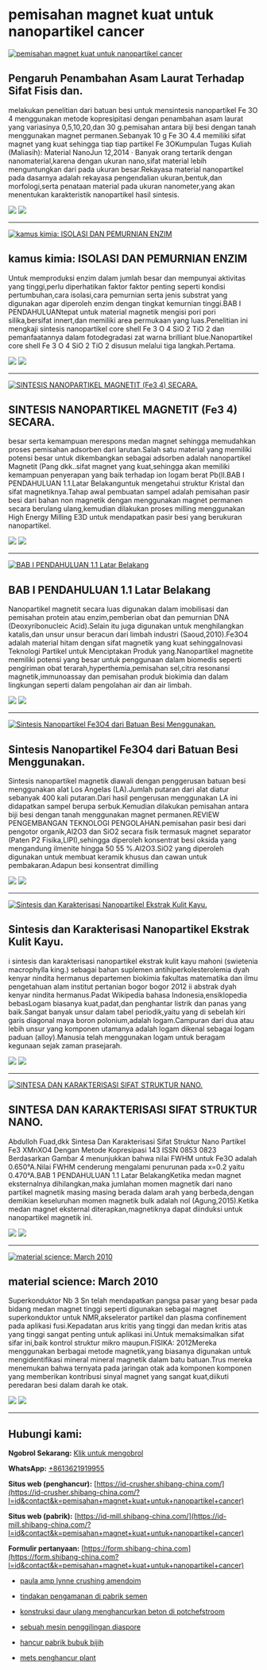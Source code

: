 # pemisahan magnet kuat untuk nanopartikel cancer

<a href="https://swt.shibang-china.com/?l=id&img&k=pemisahan+magnet+kuat+untuk+nanopartikel+cancer" target="_blank">![pemisahan magnet kuat untuk nanopartikel cancer](http://static.shibang-china.com/all-800x300/85.jpg)</a>

## Pengaruh Penambahan Asam Laurat Terhadap Sifat Fisis dan.
melakukan penelitian dari batuan besi untuk mensintesis nanopartikel Fe 3O 4 menggunakan metode kopresipitasi dengan penambahan asam laurat yang variasinya 0,5,10,20,dan 30 g.pemisahan antara biji besi dengan tanah menggunakan magnet permanen.Sebanyak 10 g Fe 3O 4.4 memiliki sifat magnet yang kuat sehingga tiap tiap partikel Fe 3OKumpulan Tugas Kuliah (Maliasih): Material NanoJun 12,2014 · Banyak orang tertarik dengan nanomaterial,karena dengan ukuran nano,sifat material lebih menguntungkan dari pada ukuran besar.Rekayasa material nanopartikel pada dasarnya adalah rekayasa pengendalian ukuran,bentuk,dan morfologi,serta penataan material pada ukuran nanometer,yang akan menentukan karakteristik nanopartikel hasil sintesis.


<a href="https://whatsapp.shibangsoft.com/WhatsApp.php" target="_blank" title="WhatsApp">![](http://static.shibang-china.com/icon/whatsapp.png)</a> <a href="https://swt.shibang-china.com/?l=id&icon&k=pemisahan+magnet+kuat+untuk+nanopartikel+cancer" target="_blank">![](http://static.shibang-china.com/icon/chat-id.png)</a>

---

<a href="https://swt.shibang-china.com/?l=id&img&k=pemisahan+magnet+kuat+untuk+nanopartikel+cancer" target="_blank">![kamus kimia: ISOLASI DAN PEMURNIAN ENZIM](http://static.shibang-china.com/all-800x300/731.jpg)</a>

## kamus kimia: ISOLASI DAN PEMURNIAN ENZIM
Untuk memproduksi enzim dalam jumlah besar dan mempunyai aktivitas yang tinggi,perlu diperhatikan faktor faktor penting seperti kondisi pertumbuhan,cara isolasi,cara pemurnian serta jenis substrat yang digunakan agar diperoleh enzim dengan tingkat kemurnian tinggi.BAB I PENDAHULUANtepat untuk material magnetik mengisi pori pori silika,bersifat innert,dan memiliki area permukaan yang luas.Penelitian ini mengkaji sintesis nanopartikel core shell Fe 3 O 4 SiO 2 TiO 2 dan pemanfaatannya dalam fotodegradasi zat warna brilliant blue.Nanopartikel core shell Fe 3 O 4 SiO 2 TiO 2 disusun melalui tiga langkah.Pertama.


<a href="https://whatsapp.shibangsoft.com/WhatsApp.php" target="_blank" title="WhatsApp">![](http://static.shibang-china.com/icon/whatsapp.png)</a> <a href="https://swt.shibang-china.com/?l=id&icon&k=pemisahan+magnet+kuat+untuk+nanopartikel+cancer" target="_blank">![](http://static.shibang-china.com/icon/chat-id.png)</a>

---

<a href="https://swt.shibang-china.com/?l=id&img&k=pemisahan+magnet+kuat+untuk+nanopartikel+cancer" target="_blank">![SINTESIS NANOPARTIKEL MAGNETIT (Fe3 4) SECARA.](http://static.shibang-china.com/all-800x300/1291.jpg)</a>

## SINTESIS NANOPARTIKEL MAGNETIT (Fe3 4) SECARA.
besar serta kemampuan merespons medan magnet sehingga memudahkan proses pemisahan adsorben dari larutan.Salah satu material yang memiliki potensi besar untuk dikembangkan sebagai adsorben adalah nanopartikel Magnetit (Pang dkk..sifat magnet yang kuat,sehingga akan memiliki kemampuan penyerapan yang baik terhadap ion logam berat Pb(II.BAB I PENDAHULUAN 1.1.Latar Belakanguntuk mengetahui struktur Kristal dan sifat magnetiknya.Tahap awal pembuatan sampel adalah pemisahan pasir besi dari bahan non magnetik dengan menggunakan magnet permanen secara berulang ulang,kemudian dilakukan proses milling menggunakan High Energy Milling E3D untuk mendapatkan pasir besi yang berukuran nanopartikel.


<a href="https://whatsapp.shibangsoft.com/WhatsApp.php" target="_blank" title="WhatsApp">![](http://static.shibang-china.com/icon/whatsapp.png)</a> <a href="https://swt.shibang-china.com/?l=id&icon&k=pemisahan+magnet+kuat+untuk+nanopartikel+cancer" target="_blank">![](http://static.shibang-china.com/icon/chat-id.png)</a>

---

<a href="https://swt.shibang-china.com/?l=id&img&k=pemisahan+magnet+kuat+untuk+nanopartikel+cancer" target="_blank">![BAB I PENDAHULUAN 1.1 Latar Belakang](http://static.shibang-china.com/all-800x300/994.jpg)</a>

## BAB I PENDAHULUAN 1.1 Latar Belakang
Nanopartikel magnetit secara luas digunakan dalam imobilisasi dan pemisahan protein atau enzim,pemberian obat dan pemurnian DNA (Deoxyribonucleic Acid).Selain itu juga digunakan untuk menghilangkan katalis,dan unsur unsur beracun dari limbah industri (Saoud,2010).Fe3O4 adalah material hitam dengan sifat magnetik yang kuat sehinggaInovasi Teknologi Partikel untuk Menciptakan Produk yang.Nanopartikel magnetite memiliki potensi yang besar untuk penggunaan dalam biomedis seperti pengiriman obat terarah,hyperthemia,pemisahan sel,citra resonansi magnetik,immunoassay dan pemisahan produk biokimia dan dalam lingkungan seperti dalam pengolahan air dan air limbah.


<a href="https://whatsapp.shibangsoft.com/WhatsApp.php" target="_blank" title="WhatsApp">![](http://static.shibang-china.com/icon/whatsapp.png)</a> <a href="https://swt.shibang-china.com/?l=id&icon&k=pemisahan+magnet+kuat+untuk+nanopartikel+cancer" target="_blank">![](http://static.shibang-china.com/icon/chat-id.png)</a>

---

<a href="https://swt.shibang-china.com/?l=id&img&k=pemisahan+magnet+kuat+untuk+nanopartikel+cancer" target="_blank">![Sintesis Nanopartikel Fe3O4 dari Batuan Besi Menggunakan.](http://static.shibang-china.com/all-800x300/392.jpg)</a>

## Sintesis Nanopartikel Fe3O4 dari Batuan Besi Menggunakan.
Sintesis nanopartikel magnetik diawali dengan penggerusan batuan besi menggunakan alat Los Angelas (LA).Jumlah putaran dari alat diatur sebanyak 400 kali putaran.Dari hasil pengerusan menggunakan LA ini didapatkan sampel berupa serbuk.Kemudian dilakukan pemisahan antara biji besi dengan tanah menggunakan magnet permanen.REVIEW PENGEMBANGAN TEKNOLOGI PENGOLAHAN.pemisahan pasir besi dari pengotor organik,Al2O3 dan SiO2 secara fisik termasuk magnet separator (Paten P2 Fisika,LIPI),sehingga diperoleh konsentrat besi oksida yang mengandung ilmenite hingga 50 55 %.Al2O3.SiO2 yang diperoleh digunakan untuk membuat keramik khusus dan cawan untuk pembakaran.Adapun besi konsentrat dimilling


<a href="https://whatsapp.shibangsoft.com/WhatsApp.php" target="_blank" title="WhatsApp">![](http://static.shibang-china.com/icon/whatsapp.png)</a> <a href="https://swt.shibang-china.com/?l=id&icon&k=pemisahan+magnet+kuat+untuk+nanopartikel+cancer" target="_blank">![](http://static.shibang-china.com/icon/chat-id.png)</a>

---

<a href="https://swt.shibang-china.com/?l=id&img&k=pemisahan+magnet+kuat+untuk+nanopartikel+cancer" target="_blank">![Sintesis dan Karakterisasi Nanopartikel Ekstrak Kulit Kayu.](http://static.shibang-china.com/all-800x300/696.jpg)</a>

## Sintesis dan Karakterisasi Nanopartikel Ekstrak Kulit Kayu.
i sintesis dan karakterisasi nanopartikel ekstrak kulit kayu mahoni (swietenia macrophylla king.) sebagai bahan suplemen antihiperkolesterolemia dyah kenyar nindita hermanus departemen biokimia fakultas matematika dan ilmu pengetahuan alam institut pertanian bogor bogor 2012 ii abstrak dyah kenyar nindita hermanus.Padat Wikipedia bahasa Indonesia,ensiklopedia bebasLogam biasanya kuat,padat,dan penghantar listrik dan panas yang baik.Sangat banyak unsur dalam tabel periodik,yaitu yang di sebelah kiri garis diagonal maya boron polonium,adalah logam.Campuran dari dua atau lebih unsur yang komponen utamanya adalah logam dikenal sebagai logam paduan (alloy).Manusia telah menggunakan logam untuk beragam kegunaan sejak zaman prasejarah.


<a href="https://whatsapp.shibangsoft.com/WhatsApp.php" target="_blank" title="WhatsApp">![](http://static.shibang-china.com/icon/whatsapp.png)</a> <a href="https://swt.shibang-china.com/?l=id&icon&k=pemisahan+magnet+kuat+untuk+nanopartikel+cancer" target="_blank">![](http://static.shibang-china.com/icon/chat-id.png)</a>

---

<a href="https://swt.shibang-china.com/?l=id&img&k=pemisahan+magnet+kuat+untuk+nanopartikel+cancer" target="_blank">![SINTESA DAN KARAKTERISASI SIFAT STRUKTUR NANO.](http://static.shibang-china.com/all-800x300/1151.jpg)</a>

## SINTESA DAN KARAKTERISASI SIFAT STRUKTUR NANO.
Abdulloh Fuad,dkk Sintesa Dan Karakterisasi Sifat Struktur Nano Partikel Fe3 XMnXO4 Dengan Metode Kopresipasi 143 ISSN 0853 0823 Berdasarkan Gambar 4 menunjukkan bahwa nilai FWHM untuk Fe3O adalah 0.650°A.Nilai FWHM cenderung mengalami penurunan pada x=0.2 yaitu 0.470°A.BAB 1 PENDAHULUAN 1.1 Latar BelakangKetika medan magnet eksternalnya dihilangkan,maka jumlahan momen magnetik dari nano partikel magnetik masing masing berada dalam arah yang berbeda,dengan demikian keseluruhan momen magnetik bulk adalah nol (Agung,2015).Ketika medan magnet eksternal diterapkan,magnetiknya dapat diinduksi untuk nanopartikel magnetik ini.


<a href="https://whatsapp.shibangsoft.com/WhatsApp.php" target="_blank" title="WhatsApp">![](http://static.shibang-china.com/icon/whatsapp.png)</a> <a href="https://swt.shibang-china.com/?l=id&icon&k=pemisahan+magnet+kuat+untuk+nanopartikel+cancer" target="_blank">![](http://static.shibang-china.com/icon/chat-id.png)</a>

---

<a href="https://swt.shibang-china.com/?l=id&img&k=pemisahan+magnet+kuat+untuk+nanopartikel+cancer" target="_blank">![material science: March 2010](http://static.shibang-china.com/all-800x300/181.jpg)</a>

## material science: March 2010
Superkonduktor Nb 3 Sn telah mendapatkan pangsa pasar yang besar pada bidang medan magnet tinggi seperti digunakan sebagai magnet superkonduktor untuk NMR,akselerator partikel dan plasma confinement pada aplikasi fusi.Kepadatan arus kritis yang tinggi dan medan kritis atas yang tinggi sangat penting untuk aplikasi ini.Untuk memaksimalkan sifat sifar ini,baik kontrol struktur mikro maupun.FISIKA: 2012Mereka menggunakan berbagai metode magnetik,yang biasanya digunakan untuk mengidentifikasi mineral mineral magnetik dalam batu batuan.Trus mereka menemukan bahwa ternyata pada jaringan otak ada komponen komponen yang memberikan kontribusi sinyal magnet yang sangat kuat,diikuti peredaran besi dalam darah ke otak.


<a href="https://whatsapp.shibangsoft.com/WhatsApp.php" target="_blank" title="WhatsApp">![](http://static.shibang-china.com/icon/whatsapp.png)</a> <a href="https://swt.shibang-china.com/?l=id&icon&k=pemisahan+magnet+kuat+untuk+nanopartikel+cancer" target="_blank">![](http://static.shibang-china.com/icon/chat-id.png)</a>

---
## Hubungi kami:

**Ngobrol Sekarang:** [Klik untuk mengobrol](https://swt.shibang-china.com?l=id&contact&k=pemisahan+magnet+kuat+untuk+nanopartikel+cancer)

**WhatsApp:**  [+8613621919955](https://whatsapp.shibangsoft.com/WhatsApp.php)

**Situs web (penghancur):** [https://id-crusher.shibang-china.com/](https://id-crusher.shibang-china.com/?l=id&contact&k=pemisahan+magnet+kuat+untuk+nanopartikel+cancer)

**Situs web (pabrik):** [https://id-mill.shibang-china.com/](https://id-mill.shibang-china.com/?l=id&contact&k=pemisahan+magnet+kuat+untuk+nanopartikel+cancer)

**Formulir pertanyaan:** [https://form.shibang-china.com](https://form.shibang-china.com?l=id&contact&k=pemisahan+magnet+kuat+untuk+nanopartikel+cancer)

* [paula amp lynne crushing amendoim](../16/paula%20amp%20lynne%20crushing%20amendoim.md)

* [tindakan pengamanan di pabrik semen](../27/tindakan%20pengamanan%20di%20pabrik%20semen.md)

* [konstruksi daur ulang menghancurkan beton di potchefstroom](../17/konstruksi%20daur%20ulang%20menghancurkan%20beton%20di%20potchefstroom.md)

* [sebuah mesin penggilingan diaspore](../23/sebuah%20mesin%20penggilingan%20diaspore.md)

* [hancur pabrik bubuk bijih](../23/hancur%20pabrik%20bubuk%20bijih.md)

* [mets penghancur plant](../29/mets%20penghancur%20plant.md)